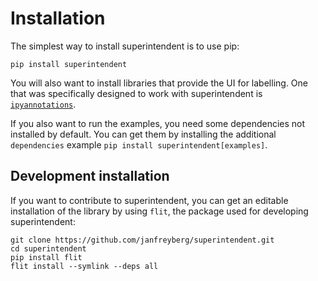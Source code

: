 # Installation

The simplest way to install superintendent is to use pip:


```
pip install superintendent
```

You will also want to install libraries that provide the UI for labelling. One
that was specifically designed to work with superintendent is
[`ipyannotations`](https://ipyannotations.readthedocs.io/en/latest/).

If you also want to run the examples, you need some dependencies not installed
by default. You can get them by installing the additional `dependencies`
example `pip install superintendent[examples]`.

## Development installation

If you want to contribute to superintendent, you can get an editable
installation of the library by using `flit`, the package used for developing
superintendent:

```
git clone https://github.com/janfreyberg/superintendent.git
cd superintendent
pip install flit
flit install --symlink --deps all
```
